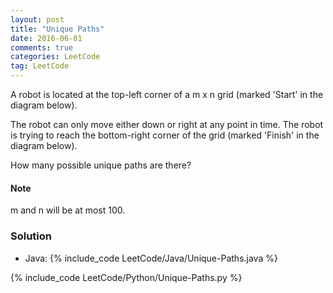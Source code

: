 ```yaml
---
layout: post
title: "Unique Paths"
date: 2016-06-01
comments: true
categories: LeetCode
tag: LeetCode
---
```


A robot is located at the top-left corner of a m x n grid (marked 'Start' in the diagram below).

The robot can only move either down or right at any point in time. The robot is trying to reach the bottom-right corner of the grid (marked 'Finish' in the diagram below).

How many possible unique paths are there?

#### Note
 m and n will be at most 100.

<!--more-->

### Solution
* Java:
{% include_code LeetCode/Java/Unique-Paths.java %}

{% include_code LeetCode/Python/Unique-Paths.py %}
